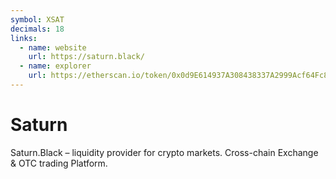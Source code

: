 ```yaml
---
symbol: XSAT
decimals: 18
links:
  - name: website
    url: https://saturn.black/
  - name: explorer
    url: https://etherscan.io/token/0x0d9E614937A308438337A2999Acf64Fc86bF098a
---
```


# Saturn

Saturn.Black – liquidity provider for crypto markets. Cross-chain Exchange & OTC trading Platform.
